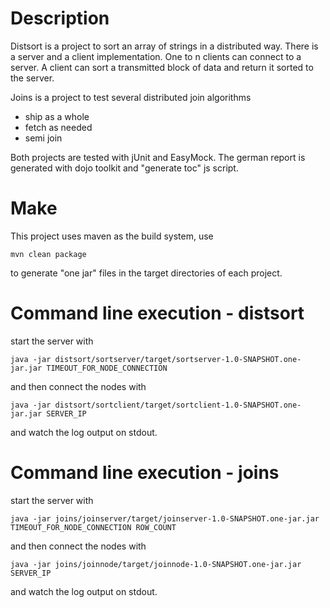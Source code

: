 Description
========================================
Distsort is a project to sort an array of strings in a distributed
way. There is a server and a client implementation. One to n
clients can connect to a server. A client can sort a transmitted block
of data and return it sorted to the server.

Joins is a project to test several distributed join algorithms

 * ship as a whole
 * fetch as needed
 * semi join

Both projects are tested with jUnit and EasyMock. The german report is
generated with dojo toolkit and "generate toc" js script.

Make
========================================

This project uses maven as the build system, use

	mvn clean package

to generate "one jar" files in the target directories of each project.

Command line execution - distsort
========================================
start the server with
	
	java -jar distsort/sortserver/target/sortserver-1.0-SNAPSHOT.one-jar.jar TIMEOUT_FOR_NODE_CONNECTION 

and then connect the nodes with

	java -jar distsort/sortclient/target/sortclient-1.0-SNAPSHOT.one-jar.jar SERVER_IP

and watch the log output on stdout.

Command line execution - joins
========================================

start the server with
	
	java -jar joins/joinserver/target/joinserver-1.0-SNAPSHOT.one-jar.jar TIMEOUT_FOR_NODE_CONNECTION ROW_COUNT

and then connect the nodes with

	java -jar joins/joinnode/target/joinnode-1.0-SNAPSHOT.one-jar.jar SERVER_IP

and watch the log output on stdout.
